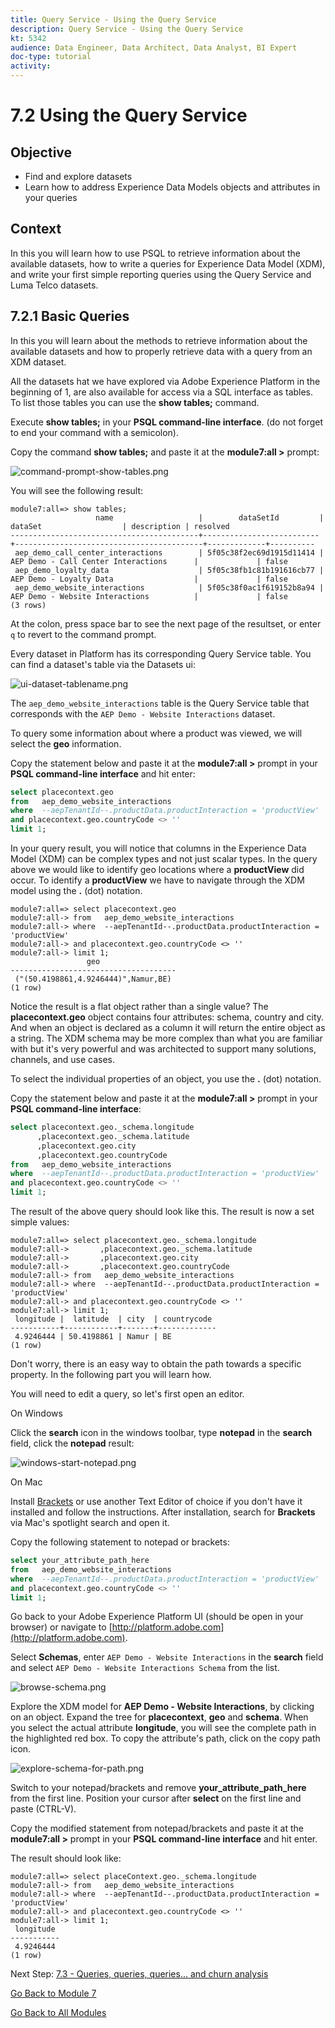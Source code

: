 ```yaml
---
title: Query Service - Using the Query Service
description: Query Service - Using the Query Service
kt: 5342
audience: Data Engineer, Data Architect, Data Analyst, BI Expert
doc-type: tutorial
activity: 
---
```


# 7.2 Using the Query Service

## Objective

- Find and explore datasets
- Learn how to address Experience Data Models objects and attributes in your queries

## Context

In this you will learn how to use PSQL to retrieve information about the available datasets, how to write a queries for Experience Data Model (XDM), and write your first simple reporting queries using the Query Service and Luma Telco datasets.

## 7.2.1 Basic Queries

In this you will learn about the methods to retrieve information about the available datasets and how to properly retrieve data with a query from an XDM dataset.

All the datasets hat we have explored via Adobe Experience Platform in the beginning of 1, are also available for access via a SQL interface as tables. To list those tables you can use the **show tables;** command.

Execute **show tables;** in your **PSQL command-line interface**. (do not forget to end your command with a semicolon).

Copy the command **show tables;** and paste it at the **module7:all >** prompt:

![command-prompt-show-tables.png](./images/command-prompt-show-tables.png)

You will see the following result:

```text
module7:all=> show tables;
                   name                   |        dataSetId         |                 dataSet                  | description | resolved 
------------------------------------------+--------------------------+------------------------------------------+-------------+----------
 aep_demo_call_center_interactions        | 5f05c38f2ec69d1915d11414 | AEP Demo - Call Center Interactions      |             | false
 aep_demo_loyalty_data                    | 5f05c38fb1c81b191616cb77 | AEP Demo - Loyalty Data                  |             | false
 aep_demo_website_interactions            | 5f05c38f0ac1f619152b8a94 | AEP Demo - Website Interactions          |             | false
(3 rows)
```

At the colon, press space bar to see the next page of the resultset, or enter `q` to revert to the command prompt.

Every dataset in Platform has its corresponding Query Service table. You can find a dataset's table via the Datasets ui:

![ui-dataset-tablename.png](./images/ui-dataset-tablename.png)

The `aep_demo_website_interactions` table is the Query Service table that corresponds with the `AEP Demo - Website Interactions` dataset.

To query some information about where a product was viewed, we will select the **geo** information.

Copy the statement below and paste it at the **module7:all >** prompt in your **PSQL command-line interface** and hit enter:

```sql
select placecontext.geo
from   aep_demo_website_interactions
where  --aepTenantId--.productData.productInteraction = 'productView'
and placecontext.geo.countryCode <> ''
limit 1;
```

In your query result, you will notice that columns in the Experience Data Model (XDM) can be complex types and not just scalar types. In the query above we would like to identify geo locations where a **productView** did occur. To identify a **productView** we have to navigate through the XDM model using the **.** (dot) notation.

```text
module7:all=> select placecontext.geo
module7:all-> from   aep_demo_website_interactions
module7:all-> where  --aepTenantId--.productData.productInteraction = 'productView'
module7:all-> and placecontext.geo.countryCode <> ''
module7:all-> limit 1;
                 geo                 
-------------------------------------
 ("(50.4198861,4.9246444)",Namur,BE)
(1 row)
```

Notice the result is a flat object rather than a single value? The **placecontext.geo** object contains four attributes: schema, country and city. And when an object is declared as a column it will return the entire object as a string. The XDM schema may be more complex than what you are familiar with but it's very powerful and was architected to support many solutions, channels, and use cases.

To select the individual properties of an object, you use the **.** (dot) notation.

Copy the statement below and paste it at the **module7:all >** prompt in your **PSQL command-line interface**:

```sql
select placecontext.geo._schema.longitude
      ,placecontext.geo._schema.latitude
      ,placecontext.geo.city
      ,placecontext.geo.countryCode
from   aep_demo_website_interactions
where  --aepTenantId--.productData.productInteraction = 'productView'
and placecontext.geo.countryCode <> ''
limit 1;
```

The result of the above query should look like this.
The result is now a set simple values:

```text
module7:all=> select placecontext.geo._schema.longitude
module7:all->       ,placecontext.geo._schema.latitude
module7:all->       ,placecontext.geo.city
module7:all->       ,placecontext.geo.countryCode
module7:all-> from   aep_demo_website_interactions
module7:all-> where  --aepTenantId--.productData.productInteraction = 'productView'
module7:all-> and placecontext.geo.countryCode <> ''
module7:all-> limit 1;
 longitude |  latitude  | city  | countrycode 
-----------+------------+-------+-------------
 4.9246444 | 50.4198861 | Namur | BE
(1 row)
```

Don't worry, there is an easy way to obtain the path towards a specific property. In the following part you will learn how. 

You will need to edit a query, so let's first open an editor.

On Windows

Click the **search** icon in the windows toolbar, type **notepad** in the **search** field, click the **notepad** result:

![windows-start-notepad.png](./images/windows-start-notepad.png)

On Mac

Install [Brackets](https://github.com/adobe/brackets/releases/download/release-1.14/Brackets.Release.1.14.dmg) or use another Text Editor of choice if you don't have it installed and follow the instructions. After installation, search for **Brackets** via Mac's spotlight search and open it.

Copy the following statement to notepad or brackets:

```sql
select your_attribute_path_here
from   aep_demo_website_interactions
where  --aepTenantId--.productData.productInteraction = 'productView'
and placecontext.geo.countryCode <> ''
limit 1;
```

Go back to your Adobe Experience Platform UI (should be open in your browser) or navigate to [http://platform.adobe.com](http://platform.adobe.com).

Select **Schemas**, enter `AEP Demo - Website Interactions` in the **search** field and select `AEP Demo - Website Interactions Schema` from the list.

![browse-schema.png](./images/browse-schema.png)

Explore the XDM model for **AEP Demo - Website Interactions**, by clicking on an object. Expand the tree for **placecontext**, **geo** and **schema**. When you select the actual attribute **longitude**, you will see the complete path in the highlighted red box. To copy the attribute's path, click on the copy path icon.

![explore-schema-for-path.png](./images/explore-schema-for-path.png)

Switch to your notepad/brackets and remove **your_attribute_path_here** from the first line. Position your cursor after **select** on the first line and paste (CTRL-V). 

Copy the modified statement from notepad/brackets and paste it at the **module7:all >** prompt in your **PSQL command-line interface** and hit enter.

The result should look like:

```text
module7:all=> select placeContext.geo._schema.longitude
module7:all-> from   aep_demo_website_interactions
module7:all-> where  --aepTenantId--.productData.productInteraction = 'productView'
module7:all-> and placecontext.geo.countryCode <> ''
module7:all-> limit 1;
 longitude
-----------
 4.9246444
(1 row)
```

Next Step: [7.3 - Queries, queries, queries...  and churn analysis](./ex3.md)

[Go Back to Module 7](./query-service.md)

[Go Back to All Modules](../../overview.md)
